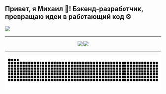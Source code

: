 <h2>Привет, я Михаил 👋! Бэкенд-разработчик, превращаю идеи в работающий код ⚙️</h2>

<a href="https://t.me/davsetakie">
  <img src="https://img.shields.io/badge/Telegram-2CA5E0?style=for-the-badge&logo=telegram&logoColor=white"/>
</a>

---

<p align="center">
  <img src="https://github-readme-stats.vercel.app/api?username=nikkes174&show_icons=true&theme=tokyonight&hide_border=true" height="160"/>
  <img src="https://github-readme-stats.vercel.app/api/top-langs/?username=nikkes174&layout=compact&theme=tokyonight&hide_border=true" height="160"/>
</p>

---

<p align="center">
  <img src="https://raw.githubusercontent.com/nikkes174/snk/output/snake.svg" alt="Snake animation"/>
</p>
